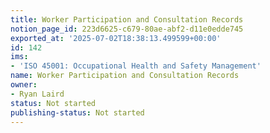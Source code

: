 ```yaml
---
title: Worker Participation and Consultation Records
notion_page_id: 223d6625-c679-80ae-abf2-d11e0edde745
exported_at: '2025-07-02T18:38:13.499599+00:00'
id: 142
ims:
- 'ISO 45001: Occupational Health and Safety Management'
name: Worker Participation and Consultation Records
owner:
- Ryan Laird
status: Not started
publishing-status: Not started
---
```


